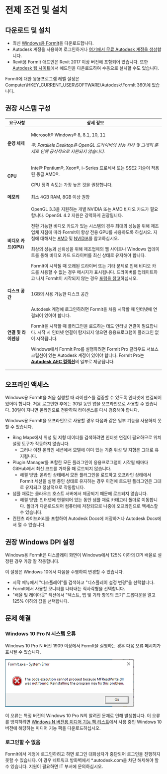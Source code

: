 # 전제 조건 및 설치

## 다운로드 및 설치

* 최신 [Windows용 FormIt](https://formit.autodesk.com/page/download)을 다운로드합니다.
* Autodesk 계정을 사용하여 로그인하거나 [여기에서 무료 Autodesk 계정을 생성](https://accounts.autodesk.com)합니다.
* Revit용 FormIt 애드인은 Revit 2017 이상 버전에 포함되어 있습니다. 또한 [Autodesk 웹 사이트](https://formit.autodesk.com/page/formit-revit)에서 애드인을 다운로드하여 수동으로 설치할 수도 있습니다.

FormIt에 대한 응용프로그램 레벨 설정은 Computer\HKEY\_CURRENT\_USER\SOFTWARE\Autodesk\FormIt 360\\에 있습니다.

## 권장 시스템 구성

| 요구사항 | 상세 정보 |
| ------------------------------ | ----------------------------------------------------------------------------------------------------------------------------------------------------------------------------------------------------------------------------------------------------------------------------------------------------------------------------------------------------------------------------------------------------------------------------------------------------------------------------------------------------------------------------------------------------------------------------------------------------------------------------------------------------------------------------------------------------------------------------------------------------------------------------------------------------------------------------------------------------------------------------------------------------------------------- |
| **운영 체제** | <p>Microsoft® Windows® 8, 8.1, 10, 11</p><p><em>주: Parallels Desktop은 OpenGL 드라이버의 성능 저하 및 그래픽 문제로 인해 공식적으로 지원되지 않습니다.</em></p> |
| **CPU** | <p>Intel® Pentium®, Xeon®, i-Series 프로세서 또는 SSE2 기술이 적용된 동급 AMD®.</p><p>CPU 정격 속도는 가장 높은 것을 권장합니다.</p> |
| **메모리** | 최소 4GB RAM, 8GB 이상 권장 |
| **비디오 카드(GPU)** | <p>OpenGL 3.3을 지원하는 개별 NVIDIA 또는 AMD 비디오 카드가 필요합니다. OpenGL 4.2 지원은 강력하게 권장됩니다.</p><p>전환 가능한 비디오 카드가 있는 시스템의 경우 최대의 성능을 위해 제조업체 지침에 따라 FormIt이 항상 전용 GPU를 사용하도록 하십시오. 지침에 대해서는 <a href="https://www.amd.com/en/support/kb/faq/dh-017">AMD</a> 및 <a href="http://nvidia.custhelp.com/app/answers/detail/a_id/2615/kw/manage%203d%20settings/related/1">NVIDIA</a>를 참고하십시오.</p><p>최상의 성능과 신뢰성을 위해 제조업체의 웹 사이트나 Windows 업데이트를 통해 비디오 카드 드라이버를 최신 상태로 유지해야 합니다.</p><p>FormIt이 시작될 때 오래된 드라이버 또는 기타 문제로 인해 비디오 카드를 사용할 수 없는 경우 메시지가 표시됩니다. 드라이버를 업데이트하고 나서 FormIt이 시작되지 않는 경우 <a href="https://forums.autodesk.com/t5/formit-forum/bd-p/142">포럼을 참고</a>하십시오.</p> |
| **디스크 공간** | 1GB의 사용 가능한 디스크 공간 |
| **연결 및 라이센싱** | <p>Autodesk 계정에 로그인하려면 FormIt을 처음 시작할 때 인터넷에 연결되어 있어야 합니다.</p><p>FormIt을 시작할 때 플러그인을 로드하는 데도 인터넷 연결이 필요합니다. 시작 시 인터넷 연결이 탐지되지 않으면 응용프로그램이 플러그인 없이 시작됩니다.</p><p>Windows에서 FormIt Pro를 실행하려면 FormIt Pro 클라우드 서브스크립션이 있는 Autodesk 계정이 있어야 합니다. FormIt Pro는 <a href="https://www.autodesk.com/collections/architecture-engineering-construction/overview"><strong>Autodesk AEC 컬렉션</strong></a>의 일부로 제공됩니다.</p> |

## 오프라인 액세스

Windows용 FormIt을 처음 실행할 때 라이센스를 검증할 수 있도록 인터넷에 연결되어 있어야 합니다. 처음 로그인한 후에는 30일 동안 앱을 오프라인으로 사용할 수 있습니다. 30일이 지나면 온라인으로 전환하여 라이센스를 다시 검증해야 합니다.

Windows용 FormIt을 오프라인으로 사용할 경우 다음과 같은 일부 기능을 사용하지 못할 수 있습니다.

* Bing Maps에서 위성 및 지형 데이터를 검색하려면 인터넷 연결이 필요하므로 위치 설정 도구가 작동하지 않습니다.
   * 그러나 이전 온라인 세션에서 모델에 이미 있는 기존 위성 및 지형은 그대로 유지됩니다.
* Plugin Manager를 포함한 모든 플러그인이 응용프로그램이 시작될 때마다 GitHub에서 최신 코드를 가져올 때 로드되지 않습니다.
   * 해결 방법: 온라인 상태에서 모든 플러그인을 로드하고 오프라인 상태에서 FormIt 세션을 실행 중인 상태로 유지하는 경우 이전에 로드된 플러그인은 그대로 유지되고 정상적으로 작동합니다.
* 샘플 재료는 클라우드 호스트 서버에서 제공되기 때문에 로드되지 않습니다.
   * 해결 방법: 인터넷에 연결되어 있는 동안 샘플 재료 카테고리 폴더로 이동합니다. 폴더가 다운로드되어 컴퓨터에 저장되므로 나중에 오프라인으로 액세스할 수 있습니다.
* 컨텐츠 라이브러리를 포함하여 Autodesk Docs에 저장하거나 Autodesk Docs에서 열 수 없습니다.

## 권장 Windows DPI 설정

Windows용 FormIt은 디스플레이 화면이 Windows에서 125% 이하의 DPI 배율로 설정된 경우 가장 잘 작동합니다.

이 설정은 Windows 10에서 다음을 수행하여 변경할 수 있습니다.

* 시작 메뉴에서 "디스플레이"를 검색하고 "디스플레이 설정 변경"을 선택합니다.
* FormIt에서 사용할 모니터를 나타내는 직사각형을 선택합니다.
* "배율 및 레이아웃" 섹션에서 "텍스트, 앱 및 기타 항목의 크기" 드롭다운을 열고 125% 이하의 값을 선택합니다.

## 문제 해결

### Windows 10 Pro N 시스템 오류

Windows 10 Pro N 버전 1909 이상에서 FormIt을 실행하는 경우 다음 오류 메시지가 표시될 수 있습니다.

![FormIt.exe System Error on Windows 10](<../.gitbook/assets/windows 10 error message.png>)

이 오류는 특정 버전의 Windows 10 Pro N의 알려진 문제로 인해 발생합니다. 이 오류를 방지하려면 [Windows N 버전용 미디어 기능 팩 리스트](https://support.microsoft.com/ko-kr/topic/n-버전에-대한-windows-기능-팩-목록-c1c6fffa-d052-8338-7a79-a4bb980a700a)에서 사용 중인 Windows 10 버전에 해당하는 미디어 기능 팩을 다운로드하십시오.

### 로그인할 수 없음

FormIt에서 계정에 로그인하려고 하면 로그인 대화상자가 중단되어 로그인을 진행하지 못할 수 있습니다. 이 경우 네트워크 방화벽에서 \*.autodesk.com을 차단 해제해야 할 수 있습니다. 지원이 필요하면 IT 부서에 문의하십시오.
